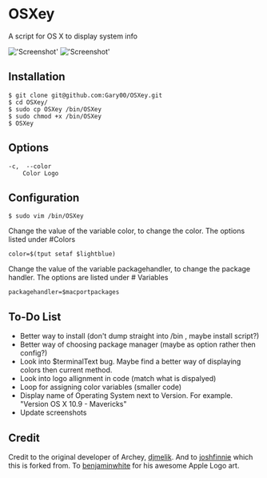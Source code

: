 OSXey
===============

A script for OS X to display system info

!['Screenshot'](https://raw.github.com/Gary00/OSXey/master/screenshot_normal.png)
!['Screenshot'](https://raw.github.com/Gary00/OSXey/master/screenshot_color.png)


Installation
------------
    $ git clone git@github.com:Gary00/OSXey.git
    $ cd OSXey/
    $ sudo cp OSXey /bin/OSXey
    $ sudo chmod +x /bin/OSXey 
    $ OSXey	


Options
------------
	-c,  --color
		Color Logo
		

Configuration
------------
 	$ sudo vim /bin/OSXey

Change the value of the variable color, to change the color. The options listed under #Colors

	color=$(tput setaf $lightblue)

Change the value of the variable packagehandler, to change the package handler. The options are listed under # Variables

	packagehandler=$macportpackages

To-Do List
------------

* Better way to install (don't dump straight into /bin , maybe install script?)
* Better way of choosing package manager (maybe as option rather then config?) 
* Look into $terminalText bug. Maybe find a better way of displaying colors then current method.
* Look into logo allignment in code (match what is dispalyed)
* Loop for assigning color variables (smaller code)
* Display name of Operating System next to Version. For example. "Version OS X 10.9 - Mavericks"
* Update screenshots

Credit
------
Credit to the original developer of Archey, [djmelik](https://github.com/djmelik/archey).
And to [joshfinnie](https://github.com/joshfinnie/archey-osx) which this is forked from. To [benjaminwhite](https://github.com/benjaminwhite/OSXey) for his awesome Apple Logo art.
